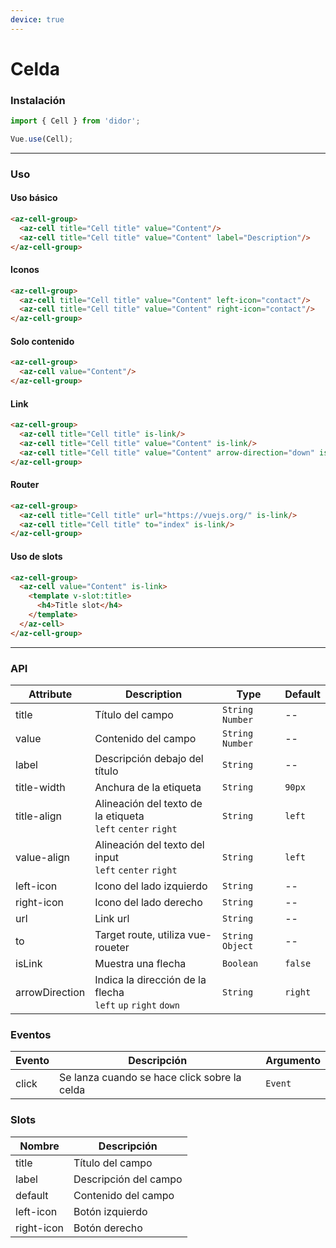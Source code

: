 ```yaml
---
device: true
---
```


# Celda

### Instalación

```javascript
import { Cell } from 'didor';

Vue.use(Cell);
```

---

### Uso

#### Uso básico

``` html
<az-cell-group>
  <az-cell title="Cell title" value="Content"/>
  <az-cell title="Cell title" value="Content" label="Description"/>
</az-cell-group>
```

#### Iconos

``` html
<az-cell-group>
  <az-cell title="Cell title" value="Content" left-icon="contact"/>
  <az-cell title="Cell title" value="Content" right-icon="contact"/>
</az-cell-group>
```

#### Solo contenido

``` html
<az-cell-group>
  <az-cell value="Content"/>
</az-cell-group>
```

#### Link

``` html
<az-cell-group>
  <az-cell title="Cell title" is-link/>
  <az-cell title="Cell title" value="Content" is-link/>
  <az-cell title="Cell title" value="Content" arrow-direction="down" is-link/>
</az-cell-group>
```

#### Router

``` html
<az-cell-group>
  <az-cell title="Cell title" url="https://vuejs.org/" is-link/>
  <az-cell title="Cell title" to="index" is-link/>
</az-cell-group>
```

#### Uso de slots

``` html
<az-cell-group>
  <az-cell value="Content" is-link>
    <template v-slot:title>
      <h4>Title slot</h4>
    </template>
  </az-cell>
</az-cell-group>
```

---

### API

| Attribute   | Description                                | Type      | Default   |
| ----------- | ------------------------------------------ | --------- | --------- |
| title | Título del campo | `String` `Number` | -- |
| value | Contenido del campo | `String` `Number` | -- |
| label | Descripción debajo del título | `String` | -- |
| title-width | Anchura de la etiqueta | `String` | `90px` |
| title-align | Alineación del texto de la etiqueta<br>`left` `center` `right` | `String` | `left` |
| value-align | Alineación del texto del input<br>`left` `center` `right` | `String` | `left` |
| left-icon | Icono del lado izquierdo | `String` | -- |
| right-icon | Icono del lado derecho | `String` | -- |
| url | Link url | `String` | -- |
| to | Target route, utiliza vue-roueter | `String` `Object` | -- |
| isLink | Muestra una flecha | `Boolean` | `false` |
| arrowDirection | Indica la dirección de la flecha<br>`left` `up` `right` `down` | `String` | `right` |

### Eventos

| Evento | Descripción                                             | Argumento |
| ------ | ------------------------------------------------------- | --------- |
| click | Se lanza cuando se hace click sobre la celda | `Event`         |

### Slots

| Nombre | Descripción                                             |
| ------ | ------------------------------------------------------- |
| title | Título del campo |
| label | Descripción del campo |
| default | Contenido del campo |
| left-icon | Botón izquierdo |
| right-icon | Botón derecho |
